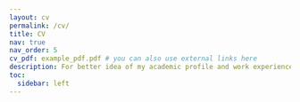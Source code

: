 ```yaml
---
layout: cv
permalink: /cv/
title: CV
nav: true
nav_order: 5
cv_pdf: example_pdf.pdf # you can also use external links here
description: For better idea of my academic profile and work experience in the past, check the CV.
toc:
  sidebar: left
---
```


